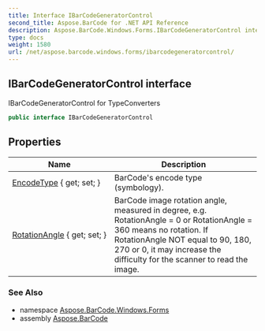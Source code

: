 ```yaml
---
title: Interface IBarCodeGeneratorControl
second_title: Aspose.BarCode for .NET API Reference
description: Aspose.BarCode.Windows.Forms.IBarCodeGeneratorControl interface. IBarCodeGeneratorControl for TypeConverters
type: docs
weight: 1580
url: /net/aspose.barcode.windows.forms/ibarcodegeneratorcontrol/
---
```

## IBarCodeGeneratorControl interface

IBarCodeGeneratorControl for TypeConverters

```csharp
public interface IBarCodeGeneratorControl
```

## Properties

| Name | Description |
| --- | --- |
| [EncodeType](../../aspose.barcode.windows.forms/ibarcodegeneratorcontrol/encodetype/) { get; set; } | BarCode's encode type (symbology). |
| [RotationAngle](../../aspose.barcode.windows.forms/ibarcodegeneratorcontrol/rotationangle/) { get; set; } | BarCode image rotation angle, measured in degree, e.g. RotationAngle = 0 or RotationAngle = 360 means no rotation. If RotationAngle NOT equal to 90, 180, 270 or 0, it may increase the difficulty for the scanner to read the image. |

### See Also

* namespace [Aspose.BarCode.Windows.Forms](../../aspose.barcode.windows.forms/)
* assembly [Aspose.BarCode](../../)


